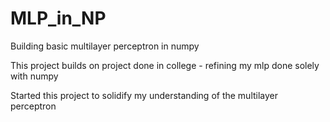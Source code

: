 # MLP_in_NP
Building basic multilayer perceptron in numpy

This project builds on project done in college - refining my mlp done solely with numpy

Started this project to solidify my understanding of the multilayer perceptron
